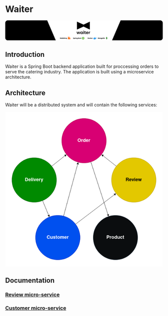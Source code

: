 # Waiter
![Banner](docs/images/banner_zoom.png)

## Introduction
Waiter is a Spring Boot backend application built for proccessing orders to serve the catering industry.
The application is built using a microservice architecture.

## Architecture
Waiter will be a distributed system and will contain the following services:

![Context Map](docs/images/context_map_transparent.png)


## Documentation

### [Review micro-service](./review/README.md)
### [Customer micro-service](./customer/README.md)
